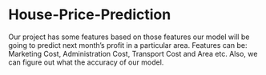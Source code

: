 # House-Price-Prediction

Our project has some features based on those features our model will be going to predict next  month’s profit in a particular area. 
Features can be: Marketing Cost, Administration Cost,  Transport Cost and Area etc. Also, we can figure out what the accuracy of our model.
